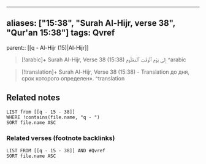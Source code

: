 
---
aliases: ["15:38", "Surah Al-Hijr, verse 38", "Qur'an 15:38"]
tags: Qvref
---

parent:: [[q - Al-Hijr (15)|Al-Hijr]]

> [!arabic]+ Surah Al-Hijr, Verse 38 (15:38)
> <span class="quran-arabic">إِلَىٰ يَوْمِ ٱلْوَقْتِ ٱلْمَعْلُومِ</span>
^arabic

> [!translation]+ Surah Al-Hijr, Verse 38 (15:38) - Translation
> до дня, срок которого определен».
^translation



## Related notes
```dataview
LIST from [[q - 15 - 38]]
WHERE !contains(file.name, "q - ")
SORT file.name ASC
```

### Related verses (footnote backlinks)
```dataview
LIST FROM [[q - 15 - 38]] AND #Qvref
SORT file.name ASC
```

